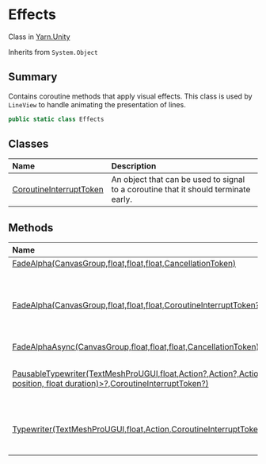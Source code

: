 # Effects

Class in [Yarn.Unity](/docs/api/csharp/yarn.unity.md)

Inherits from `System.Object`

## Summary


Contains coroutine methods that apply visual effects. This class is used
by  `LineView`  to handle animating the presentation of lines.


```csharp
public static class Effects
```

## Classes

|Name|Description|
|:---|:---|
|[CoroutineInterruptToken](/docs/api/csharp/yarn.unity.effects.coroutineinterrupttoken.md)|An object that can be used to signal to a coroutine that it should terminate early.|

## Methods

|Name|Description|
|:---|:---|
|[FadeAlpha(CanvasGroup,float,float,float,CancellationToken)](/docs/api/csharp/yarn.unity.effects.fadealpha-2.md)||
|[FadeAlpha(CanvasGroup,float,float,float,CoroutineInterruptToken?)](/docs/api/csharp/yarn.unity.effects.fadealpha-1.md)|A coroutine that fades a  `UnityEngine.CanvasGroup`  object's opacity from  `from`  to  `to`  over the course of  `fadeTime`  seconds, and then invokes  `onComplete` .|
|[FadeAlphaAsync(CanvasGroup,float,float,float,CancellationToken)](/docs/api/csharp/yarn.unity.effects.fadealphaasync.md)||
|[PausableTypewriter(TextMeshProUGUI,float,Action?,Action?,Action?,Stack<(int position, float duration)>?,CoroutineInterruptToken?)](/docs/api/csharp/yarn.unity.effects.pausabletypewriter.md)|A coroutine that gradually reveals the text in a  `TMPro.TextMeshProUGUI`  object over time.|
|[Typewriter(TextMeshProUGUI,float,Action,CoroutineInterruptToken?)](/docs/api/csharp/yarn.unity.effects.typewriter.md)|A coroutine that gradually reveals the text in a  `TMPro.TextMeshProUGUI`  object over time.|

